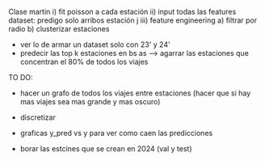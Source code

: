 Clase martin
i) fit poisson a cada estación
ii) input todas las features dataset: predigo solo arribos estación j
iii) feature engineering
    a) filtrar por radio
    b) clusterizar estaciones

- ver lo de armar un dataset solo con 23' y 24'
- predecir las top k estaciones en bs as --> agarrar las estaciones que concentran el 80% de todos los viajes

TO DO:
- hacer un grafo de todos los viajes entre estaciones (hacer que si hay mas viajes sea mas grande y mas oscuro)
- discretizar
- graficas y_pred vs y para ver como caen las predicciones

- borar las estcines que se crean en 2024 (val y test)

